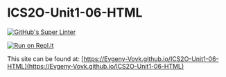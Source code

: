 # ICS2O-Unit1-06-HTML

[![GitHub's Super Linter](https://github.com/Evgeny-Vovk/ICS2O-Unit1-06-HTML/workflows/GitHub's%20Super%20Linter/badge.svg)](https://github.com/Evgeny-Vovk/ICS2O-Unit1-06-HTML/actions)

[![Run on Repl.it](https://repl.it/badge/github/Evgeny-Vovk/ICS2O-Unit1-06-HTML)](https://repl.it/github/Evgeny-Vovk/ICS2O-Unit1-06-HTML)

This site can be found at: [https://Evgeny-Vovk.github.io/ICS2O-Unit1-06-HTML](https://Evgeny-Vovk.github.io/ICS2O-Unit1-06-HTML)
